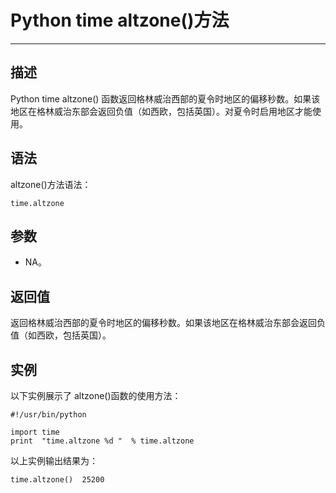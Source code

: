 Python time altzone()方法
=======================

* * *

描述
--

Python time altzone() 函数返回格林威治西部的夏令时地区的偏移秒数。如果该地区在格林威治东部会返回负值（如西欧，包括英国）。对夏令时启用地区才能使用。

语法
--

altzone()方法语法：
```
time.altzone
```
参数
--

*   NA。

返回值
---

返回格林威治西部的夏令时地区的偏移秒数。如果该地区在格林威治东部会返回负值（如西欧，包括英国）。

实例
--

以下实例展示了 altzone()函数的使用方法：
```
#!/usr/bin/python 

import time  
print  "time.altzone %d "  % time.altzone
```
以上实例输出结果为：
```
time.altzone()  25200
```